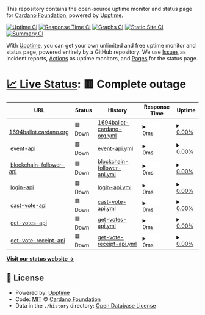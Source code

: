 This repository contains the open-source uptime monitor and status page for [Cardano Foundation](https://cardanofoundation.org), powered by [Upptime](https://github.com/upptime/upptime).

[![Uptime CI](https://github.com/cardano-foundation/cf-summit-evoting-status/workflows/Uptime%20CI/badge.svg)](https://github.com/cardano-foundation/cf-summit-evoting-status/actions?query=workflow%3A%22Uptime+CI%22)
[![Response Time CI](https://github.com/cardano-foundation/cf-summit-evoting-status/workflows/Response%20Time%20CI/badge.svg)](https://github.com/cardano-foundation/cf-summit-evoting-status/actions?query=workflow%3A%22Response+Time+CI%22)
[![Graphs CI](https://github.com/cardano-foundation/cf-summit-evoting-status/workflows/Graphs%20CI/badge.svg)](https://github.com/cardano-foundation/cf-summit-evoting-status/actions?query=workflow%3A%22Graphs+CI%22)
[![Static Site CI](https://github.com/cardano-foundation/cf-summit-evoting-status/workflows/Static%20Site%20CI/badge.svg)](https://github.com/cardano-foundation/cf-summit-evoting-status/actions?query=workflow%3A%22Static+Site+CI%22)
[![Summary CI](https://github.com/cardano-foundation/cf-summit-evoting-status/workflows/Summary%20CI/badge.svg)](https://github.com/cardano-foundation/cf-summit-evoting-status/actions?query=workflow%3A%22Summary+CI%22)

With [Upptime](https://upptime.js.org), you can get your own unlimited and free uptime monitor and status page, powered entirely by a GitHub repository. We use [Issues](https://github.com/cardano-foundation/cf-summit-evoting-status/issues) as incident reports, [Actions](https://github.com/cardano-foundation/cf-summit-evoting-status/actions) as uptime monitors, and [Pages](https://status.voting.summit.cardano.org) for the status page.

# [📈 Live Status](https://status.voting.summit.cardano.org): <!--live status--> **🟥 Complete outage**

<!--start: status pages-->
<!-- This summary is generated by Upptime (https://github.com/upptime/upptime) -->
<!-- Do not edit this manually, your changes will be overwritten -->
<!-- prettier-ignore -->
| URL | Status | History | Response Time | Uptime |
| --- | ------ | ------- | ------------- | ------ |
| <img alt="" src="https://icons.duckduckgo.com/ip3/1694ballot.cardano.org.ico" height="13"> [1694ballot.cardano.org](https://1694ballot.cardano.org/) | 🟥 Down | [1694ballot-cardano-org.yml](https://github.com/cardano-foundation/cf-cip1694-ballot-status/commits/HEAD/history/1694ballot-cardano-org.yml) | <details><summary><img alt="Response time graph" src="./graphs/1694ballot-cardano-org/response-time-week.png" height="20"> 0ms</summary><br><a href="https://status.1694ballot.cardano.org/history/1694ballot-cardano-org"><img alt="Response time 379" src="https://img.shields.io/endpoint?url=https%3A%2F%2Fraw.githubusercontent.com%2Fcardano-foundation%2Fcf-cip1694-ballot-status%2FHEAD%2Fapi%2F1694ballot-cardano-org%2Fresponse-time.json"></a><br><a href="https://status.1694ballot.cardano.org/history/1694ballot-cardano-org"><img alt="24-hour response time 0" src="https://img.shields.io/endpoint?url=https%3A%2F%2Fraw.githubusercontent.com%2Fcardano-foundation%2Fcf-cip1694-ballot-status%2FHEAD%2Fapi%2F1694ballot-cardano-org%2Fresponse-time-day.json"></a><br><a href="https://status.1694ballot.cardano.org/history/1694ballot-cardano-org"><img alt="7-day response time 0" src="https://img.shields.io/endpoint?url=https%3A%2F%2Fraw.githubusercontent.com%2Fcardano-foundation%2Fcf-cip1694-ballot-status%2FHEAD%2Fapi%2F1694ballot-cardano-org%2Fresponse-time-week.json"></a><br><a href="https://status.1694ballot.cardano.org/history/1694ballot-cardano-org"><img alt="30-day response time 0" src="https://img.shields.io/endpoint?url=https%3A%2F%2Fraw.githubusercontent.com%2Fcardano-foundation%2Fcf-cip1694-ballot-status%2FHEAD%2Fapi%2F1694ballot-cardano-org%2Fresponse-time-month.json"></a><br><a href="https://status.1694ballot.cardano.org/history/1694ballot-cardano-org"><img alt="1-year response time 0" src="https://img.shields.io/endpoint?url=https%3A%2F%2Fraw.githubusercontent.com%2Fcardano-foundation%2Fcf-cip1694-ballot-status%2FHEAD%2Fapi%2F1694ballot-cardano-org%2Fresponse-time-year.json"></a></details> | <details><summary><a href="https://status.1694ballot.cardano.org/history/1694ballot-cardano-org">0.00%</a></summary><a href="https://status.1694ballot.cardano.org/history/1694ballot-cardano-org"><img alt="All-time uptime 18.06%" src="https://img.shields.io/endpoint?url=https%3A%2F%2Fraw.githubusercontent.com%2Fcardano-foundation%2Fcf-cip1694-ballot-status%2FHEAD%2Fapi%2F1694ballot-cardano-org%2Fuptime.json"></a><br><a href="https://status.1694ballot.cardano.org/history/1694ballot-cardano-org"><img alt="24-hour uptime 0.00%" src="https://img.shields.io/endpoint?url=https%3A%2F%2Fraw.githubusercontent.com%2Fcardano-foundation%2Fcf-cip1694-ballot-status%2FHEAD%2Fapi%2F1694ballot-cardano-org%2Fuptime-day.json"></a><br><a href="https://status.1694ballot.cardano.org/history/1694ballot-cardano-org"><img alt="7-day uptime 0.00%" src="https://img.shields.io/endpoint?url=https%3A%2F%2Fraw.githubusercontent.com%2Fcardano-foundation%2Fcf-cip1694-ballot-status%2FHEAD%2Fapi%2F1694ballot-cardano-org%2Fuptime-week.json"></a><br><a href="https://status.1694ballot.cardano.org/history/1694ballot-cardano-org"><img alt="30-day uptime 0.00%" src="https://img.shields.io/endpoint?url=https%3A%2F%2Fraw.githubusercontent.com%2Fcardano-foundation%2Fcf-cip1694-ballot-status%2FHEAD%2Fapi%2F1694ballot-cardano-org%2Fuptime-month.json"></a><br><a href="https://status.1694ballot.cardano.org/history/1694ballot-cardano-org"><img alt="1-year uptime 0.00%" src="https://img.shields.io/endpoint?url=https%3A%2F%2Fraw.githubusercontent.com%2Fcardano-foundation%2Fcf-cip1694-ballot-status%2FHEAD%2Fapi%2F1694ballot-cardano-org%2Fuptime-year.json"></a></details>
| <img alt="" src="https://icons.duckduckgo.com/ip3/follower-api.1694ballot.cardano.org.ico" height="13"> [event-api](https://follower-api.1694ballot.cardano.org/api/reference/event/CIP-1694_Pre_Ratification) | 🟥 Down | [event-api.yml](https://github.com/cardano-foundation/cf-cip1694-ballot-status/commits/HEAD/history/event-api.yml) | <details><summary><img alt="Response time graph" src="./graphs/event-api/response-time-week.png" height="20"> 0ms</summary><br><a href="https://status.1694ballot.cardano.org/history/event-api"><img alt="Response time 542" src="https://img.shields.io/endpoint?url=https%3A%2F%2Fraw.githubusercontent.com%2Fcardano-foundation%2Fcf-cip1694-ballot-status%2FHEAD%2Fapi%2Fevent-api%2Fresponse-time.json"></a><br><a href="https://status.1694ballot.cardano.org/history/event-api"><img alt="24-hour response time 0" src="https://img.shields.io/endpoint?url=https%3A%2F%2Fraw.githubusercontent.com%2Fcardano-foundation%2Fcf-cip1694-ballot-status%2FHEAD%2Fapi%2Fevent-api%2Fresponse-time-day.json"></a><br><a href="https://status.1694ballot.cardano.org/history/event-api"><img alt="7-day response time 0" src="https://img.shields.io/endpoint?url=https%3A%2F%2Fraw.githubusercontent.com%2Fcardano-foundation%2Fcf-cip1694-ballot-status%2FHEAD%2Fapi%2Fevent-api%2Fresponse-time-week.json"></a><br><a href="https://status.1694ballot.cardano.org/history/event-api"><img alt="30-day response time 0" src="https://img.shields.io/endpoint?url=https%3A%2F%2Fraw.githubusercontent.com%2Fcardano-foundation%2Fcf-cip1694-ballot-status%2FHEAD%2Fapi%2Fevent-api%2Fresponse-time-month.json"></a><br><a href="https://status.1694ballot.cardano.org/history/event-api"><img alt="1-year response time 0" src="https://img.shields.io/endpoint?url=https%3A%2F%2Fraw.githubusercontent.com%2Fcardano-foundation%2Fcf-cip1694-ballot-status%2FHEAD%2Fapi%2Fevent-api%2Fresponse-time-year.json"></a></details> | <details><summary><a href="https://status.1694ballot.cardano.org/history/event-api">0.00%</a></summary><a href="https://status.1694ballot.cardano.org/history/event-api"><img alt="All-time uptime 18.12%" src="https://img.shields.io/endpoint?url=https%3A%2F%2Fraw.githubusercontent.com%2Fcardano-foundation%2Fcf-cip1694-ballot-status%2FHEAD%2Fapi%2Fevent-api%2Fuptime.json"></a><br><a href="https://status.1694ballot.cardano.org/history/event-api"><img alt="24-hour uptime 0.00%" src="https://img.shields.io/endpoint?url=https%3A%2F%2Fraw.githubusercontent.com%2Fcardano-foundation%2Fcf-cip1694-ballot-status%2FHEAD%2Fapi%2Fevent-api%2Fuptime-day.json"></a><br><a href="https://status.1694ballot.cardano.org/history/event-api"><img alt="7-day uptime 0.00%" src="https://img.shields.io/endpoint?url=https%3A%2F%2Fraw.githubusercontent.com%2Fcardano-foundation%2Fcf-cip1694-ballot-status%2FHEAD%2Fapi%2Fevent-api%2Fuptime-week.json"></a><br><a href="https://status.1694ballot.cardano.org/history/event-api"><img alt="30-day uptime 0.00%" src="https://img.shields.io/endpoint?url=https%3A%2F%2Fraw.githubusercontent.com%2Fcardano-foundation%2Fcf-cip1694-ballot-status%2FHEAD%2Fapi%2Fevent-api%2Fuptime-month.json"></a><br><a href="https://status.1694ballot.cardano.org/history/event-api"><img alt="1-year uptime 0.00%" src="https://img.shields.io/endpoint?url=https%3A%2F%2Fraw.githubusercontent.com%2Fcardano-foundation%2Fcf-cip1694-ballot-status%2FHEAD%2Fapi%2Fevent-api%2Fuptime-year.json"></a></details>
| <img alt="" src="https://icons.duckduckgo.com/ip3/follower-api.1694ballot.cardano.org.ico" height="13"> [blockchain-follower-api](https://follower-api.1694ballot.cardano.org/api/blockchain/tip) | 🟥 Down | [blockchain-follower-api.yml](https://github.com/cardano-foundation/cf-cip1694-ballot-status/commits/HEAD/history/blockchain-follower-api.yml) | <details><summary><img alt="Response time graph" src="./graphs/blockchain-follower-api/response-time-week.png" height="20"> 0ms</summary><br><a href="https://status.1694ballot.cardano.org/history/blockchain-follower-api"><img alt="Response time 374" src="https://img.shields.io/endpoint?url=https%3A%2F%2Fraw.githubusercontent.com%2Fcardano-foundation%2Fcf-cip1694-ballot-status%2FHEAD%2Fapi%2Fblockchain-follower-api%2Fresponse-time.json"></a><br><a href="https://status.1694ballot.cardano.org/history/blockchain-follower-api"><img alt="24-hour response time 0" src="https://img.shields.io/endpoint?url=https%3A%2F%2Fraw.githubusercontent.com%2Fcardano-foundation%2Fcf-cip1694-ballot-status%2FHEAD%2Fapi%2Fblockchain-follower-api%2Fresponse-time-day.json"></a><br><a href="https://status.1694ballot.cardano.org/history/blockchain-follower-api"><img alt="7-day response time 0" src="https://img.shields.io/endpoint?url=https%3A%2F%2Fraw.githubusercontent.com%2Fcardano-foundation%2Fcf-cip1694-ballot-status%2FHEAD%2Fapi%2Fblockchain-follower-api%2Fresponse-time-week.json"></a><br><a href="https://status.1694ballot.cardano.org/history/blockchain-follower-api"><img alt="30-day response time 0" src="https://img.shields.io/endpoint?url=https%3A%2F%2Fraw.githubusercontent.com%2Fcardano-foundation%2Fcf-cip1694-ballot-status%2FHEAD%2Fapi%2Fblockchain-follower-api%2Fresponse-time-month.json"></a><br><a href="https://status.1694ballot.cardano.org/history/blockchain-follower-api"><img alt="1-year response time 0" src="https://img.shields.io/endpoint?url=https%3A%2F%2Fraw.githubusercontent.com%2Fcardano-foundation%2Fcf-cip1694-ballot-status%2FHEAD%2Fapi%2Fblockchain-follower-api%2Fresponse-time-year.json"></a></details> | <details><summary><a href="https://status.1694ballot.cardano.org/history/blockchain-follower-api">0.00%</a></summary><a href="https://status.1694ballot.cardano.org/history/blockchain-follower-api"><img alt="All-time uptime 18.22%" src="https://img.shields.io/endpoint?url=https%3A%2F%2Fraw.githubusercontent.com%2Fcardano-foundation%2Fcf-cip1694-ballot-status%2FHEAD%2Fapi%2Fblockchain-follower-api%2Fuptime.json"></a><br><a href="https://status.1694ballot.cardano.org/history/blockchain-follower-api"><img alt="24-hour uptime 0.00%" src="https://img.shields.io/endpoint?url=https%3A%2F%2Fraw.githubusercontent.com%2Fcardano-foundation%2Fcf-cip1694-ballot-status%2FHEAD%2Fapi%2Fblockchain-follower-api%2Fuptime-day.json"></a><br><a href="https://status.1694ballot.cardano.org/history/blockchain-follower-api"><img alt="7-day uptime 0.00%" src="https://img.shields.io/endpoint?url=https%3A%2F%2Fraw.githubusercontent.com%2Fcardano-foundation%2Fcf-cip1694-ballot-status%2FHEAD%2Fapi%2Fblockchain-follower-api%2Fuptime-week.json"></a><br><a href="https://status.1694ballot.cardano.org/history/blockchain-follower-api"><img alt="30-day uptime 0.00%" src="https://img.shields.io/endpoint?url=https%3A%2F%2Fraw.githubusercontent.com%2Fcardano-foundation%2Fcf-cip1694-ballot-status%2FHEAD%2Fapi%2Fblockchain-follower-api%2Fuptime-month.json"></a><br><a href="https://status.1694ballot.cardano.org/history/blockchain-follower-api"><img alt="1-year uptime 0.00%" src="https://img.shields.io/endpoint?url=https%3A%2F%2Fraw.githubusercontent.com%2Fcardano-foundation%2Fcf-cip1694-ballot-status%2FHEAD%2Fapi%2Fblockchain-follower-api%2Fuptime-year.json"></a></details>
| <img alt="" src="https://icons.duckduckgo.com/ip3/api.1694ballot.cardano.org.ico" height="13"> [login-api](http://api.1694ballot.cardano.org/api/auth/login) | 🟥 Down | [login-api.yml](https://github.com/cardano-foundation/cf-cip1694-ballot-status/commits/HEAD/history/login-api.yml) | <details><summary><img alt="Response time graph" src="./graphs/login-api/response-time-week.png" height="20"> 0ms</summary><br><a href="https://status.1694ballot.cardano.org/history/login-api"><img alt="Response time 481" src="https://img.shields.io/endpoint?url=https%3A%2F%2Fraw.githubusercontent.com%2Fcardano-foundation%2Fcf-cip1694-ballot-status%2FHEAD%2Fapi%2Flogin-api%2Fresponse-time.json"></a><br><a href="https://status.1694ballot.cardano.org/history/login-api"><img alt="24-hour response time 0" src="https://img.shields.io/endpoint?url=https%3A%2F%2Fraw.githubusercontent.com%2Fcardano-foundation%2Fcf-cip1694-ballot-status%2FHEAD%2Fapi%2Flogin-api%2Fresponse-time-day.json"></a><br><a href="https://status.1694ballot.cardano.org/history/login-api"><img alt="7-day response time 0" src="https://img.shields.io/endpoint?url=https%3A%2F%2Fraw.githubusercontent.com%2Fcardano-foundation%2Fcf-cip1694-ballot-status%2FHEAD%2Fapi%2Flogin-api%2Fresponse-time-week.json"></a><br><a href="https://status.1694ballot.cardano.org/history/login-api"><img alt="30-day response time 0" src="https://img.shields.io/endpoint?url=https%3A%2F%2Fraw.githubusercontent.com%2Fcardano-foundation%2Fcf-cip1694-ballot-status%2FHEAD%2Fapi%2Flogin-api%2Fresponse-time-month.json"></a><br><a href="https://status.1694ballot.cardano.org/history/login-api"><img alt="1-year response time 0" src="https://img.shields.io/endpoint?url=https%3A%2F%2Fraw.githubusercontent.com%2Fcardano-foundation%2Fcf-cip1694-ballot-status%2FHEAD%2Fapi%2Flogin-api%2Fresponse-time-year.json"></a></details> | <details><summary><a href="https://status.1694ballot.cardano.org/history/login-api">0.00%</a></summary><a href="https://status.1694ballot.cardano.org/history/login-api"><img alt="All-time uptime 18.22%" src="https://img.shields.io/endpoint?url=https%3A%2F%2Fraw.githubusercontent.com%2Fcardano-foundation%2Fcf-cip1694-ballot-status%2FHEAD%2Fapi%2Flogin-api%2Fuptime.json"></a><br><a href="https://status.1694ballot.cardano.org/history/login-api"><img alt="24-hour uptime 0.00%" src="https://img.shields.io/endpoint?url=https%3A%2F%2Fraw.githubusercontent.com%2Fcardano-foundation%2Fcf-cip1694-ballot-status%2FHEAD%2Fapi%2Flogin-api%2Fuptime-day.json"></a><br><a href="https://status.1694ballot.cardano.org/history/login-api"><img alt="7-day uptime 0.00%" src="https://img.shields.io/endpoint?url=https%3A%2F%2Fraw.githubusercontent.com%2Fcardano-foundation%2Fcf-cip1694-ballot-status%2FHEAD%2Fapi%2Flogin-api%2Fuptime-week.json"></a><br><a href="https://status.1694ballot.cardano.org/history/login-api"><img alt="30-day uptime 0.00%" src="https://img.shields.io/endpoint?url=https%3A%2F%2Fraw.githubusercontent.com%2Fcardano-foundation%2Fcf-cip1694-ballot-status%2FHEAD%2Fapi%2Flogin-api%2Fuptime-month.json"></a><br><a href="https://status.1694ballot.cardano.org/history/login-api"><img alt="1-year uptime 0.00%" src="https://img.shields.io/endpoint?url=https%3A%2F%2Fraw.githubusercontent.com%2Fcardano-foundation%2Fcf-cip1694-ballot-status%2FHEAD%2Fapi%2Flogin-api%2Fuptime-year.json"></a></details>
| <img alt="" src="https://icons.duckduckgo.com/ip3/api.1694ballot.cardano.org.ico" height="13"> [cast-vote-api](http://api.1694ballot.cardano.org/api/vote/cast) | 🟥 Down | [cast-vote-api.yml](https://github.com/cardano-foundation/cf-cip1694-ballot-status/commits/HEAD/history/cast-vote-api.yml) | <details><summary><img alt="Response time graph" src="./graphs/cast-vote-api/response-time-week.png" height="20"> 0ms</summary><br><a href="https://status.1694ballot.cardano.org/history/cast-vote-api"><img alt="Response time 320" src="https://img.shields.io/endpoint?url=https%3A%2F%2Fraw.githubusercontent.com%2Fcardano-foundation%2Fcf-cip1694-ballot-status%2FHEAD%2Fapi%2Fcast-vote-api%2Fresponse-time.json"></a><br><a href="https://status.1694ballot.cardano.org/history/cast-vote-api"><img alt="24-hour response time 0" src="https://img.shields.io/endpoint?url=https%3A%2F%2Fraw.githubusercontent.com%2Fcardano-foundation%2Fcf-cip1694-ballot-status%2FHEAD%2Fapi%2Fcast-vote-api%2Fresponse-time-day.json"></a><br><a href="https://status.1694ballot.cardano.org/history/cast-vote-api"><img alt="7-day response time 0" src="https://img.shields.io/endpoint?url=https%3A%2F%2Fraw.githubusercontent.com%2Fcardano-foundation%2Fcf-cip1694-ballot-status%2FHEAD%2Fapi%2Fcast-vote-api%2Fresponse-time-week.json"></a><br><a href="https://status.1694ballot.cardano.org/history/cast-vote-api"><img alt="30-day response time 0" src="https://img.shields.io/endpoint?url=https%3A%2F%2Fraw.githubusercontent.com%2Fcardano-foundation%2Fcf-cip1694-ballot-status%2FHEAD%2Fapi%2Fcast-vote-api%2Fresponse-time-month.json"></a><br><a href="https://status.1694ballot.cardano.org/history/cast-vote-api"><img alt="1-year response time 0" src="https://img.shields.io/endpoint?url=https%3A%2F%2Fraw.githubusercontent.com%2Fcardano-foundation%2Fcf-cip1694-ballot-status%2FHEAD%2Fapi%2Fcast-vote-api%2Fresponse-time-year.json"></a></details> | <details><summary><a href="https://status.1694ballot.cardano.org/history/cast-vote-api">0.00%</a></summary><a href="https://status.1694ballot.cardano.org/history/cast-vote-api"><img alt="All-time uptime 18.22%" src="https://img.shields.io/endpoint?url=https%3A%2F%2Fraw.githubusercontent.com%2Fcardano-foundation%2Fcf-cip1694-ballot-status%2FHEAD%2Fapi%2Fcast-vote-api%2Fuptime.json"></a><br><a href="https://status.1694ballot.cardano.org/history/cast-vote-api"><img alt="24-hour uptime 0.00%" src="https://img.shields.io/endpoint?url=https%3A%2F%2Fraw.githubusercontent.com%2Fcardano-foundation%2Fcf-cip1694-ballot-status%2FHEAD%2Fapi%2Fcast-vote-api%2Fuptime-day.json"></a><br><a href="https://status.1694ballot.cardano.org/history/cast-vote-api"><img alt="7-day uptime 0.00%" src="https://img.shields.io/endpoint?url=https%3A%2F%2Fraw.githubusercontent.com%2Fcardano-foundation%2Fcf-cip1694-ballot-status%2FHEAD%2Fapi%2Fcast-vote-api%2Fuptime-week.json"></a><br><a href="https://status.1694ballot.cardano.org/history/cast-vote-api"><img alt="30-day uptime 0.00%" src="https://img.shields.io/endpoint?url=https%3A%2F%2Fraw.githubusercontent.com%2Fcardano-foundation%2Fcf-cip1694-ballot-status%2FHEAD%2Fapi%2Fcast-vote-api%2Fuptime-month.json"></a><br><a href="https://status.1694ballot.cardano.org/history/cast-vote-api"><img alt="1-year uptime 0.00%" src="https://img.shields.io/endpoint?url=https%3A%2F%2Fraw.githubusercontent.com%2Fcardano-foundation%2Fcf-cip1694-ballot-status%2FHEAD%2Fapi%2Fcast-vote-api%2Fuptime-year.json"></a></details>
| <img alt="" src="https://icons.duckduckgo.com/ip3/api.1694ballot.cardano.org.ico" height="13"> [get-votes-api](http://api.1694ballot.cardano.org/api/vote/votes/CIP-1694_Pre_Ratification) | 🟥 Down | [get-votes-api.yml](https://github.com/cardano-foundation/cf-cip1694-ballot-status/commits/HEAD/history/get-votes-api.yml) | <details><summary><img alt="Response time graph" src="./graphs/get-votes-api/response-time-week.png" height="20"> 0ms</summary><br><a href="https://status.1694ballot.cardano.org/history/get-votes-api"><img alt="Response time 324" src="https://img.shields.io/endpoint?url=https%3A%2F%2Fraw.githubusercontent.com%2Fcardano-foundation%2Fcf-cip1694-ballot-status%2FHEAD%2Fapi%2Fget-votes-api%2Fresponse-time.json"></a><br><a href="https://status.1694ballot.cardano.org/history/get-votes-api"><img alt="24-hour response time 0" src="https://img.shields.io/endpoint?url=https%3A%2F%2Fraw.githubusercontent.com%2Fcardano-foundation%2Fcf-cip1694-ballot-status%2FHEAD%2Fapi%2Fget-votes-api%2Fresponse-time-day.json"></a><br><a href="https://status.1694ballot.cardano.org/history/get-votes-api"><img alt="7-day response time 0" src="https://img.shields.io/endpoint?url=https%3A%2F%2Fraw.githubusercontent.com%2Fcardano-foundation%2Fcf-cip1694-ballot-status%2FHEAD%2Fapi%2Fget-votes-api%2Fresponse-time-week.json"></a><br><a href="https://status.1694ballot.cardano.org/history/get-votes-api"><img alt="30-day response time 0" src="https://img.shields.io/endpoint?url=https%3A%2F%2Fraw.githubusercontent.com%2Fcardano-foundation%2Fcf-cip1694-ballot-status%2FHEAD%2Fapi%2Fget-votes-api%2Fresponse-time-month.json"></a><br><a href="https://status.1694ballot.cardano.org/history/get-votes-api"><img alt="1-year response time 0" src="https://img.shields.io/endpoint?url=https%3A%2F%2Fraw.githubusercontent.com%2Fcardano-foundation%2Fcf-cip1694-ballot-status%2FHEAD%2Fapi%2Fget-votes-api%2Fresponse-time-year.json"></a></details> | <details><summary><a href="https://status.1694ballot.cardano.org/history/get-votes-api">0.00%</a></summary><a href="https://status.1694ballot.cardano.org/history/get-votes-api"><img alt="All-time uptime 18.22%" src="https://img.shields.io/endpoint?url=https%3A%2F%2Fraw.githubusercontent.com%2Fcardano-foundation%2Fcf-cip1694-ballot-status%2FHEAD%2Fapi%2Fget-votes-api%2Fuptime.json"></a><br><a href="https://status.1694ballot.cardano.org/history/get-votes-api"><img alt="24-hour uptime 0.00%" src="https://img.shields.io/endpoint?url=https%3A%2F%2Fraw.githubusercontent.com%2Fcardano-foundation%2Fcf-cip1694-ballot-status%2FHEAD%2Fapi%2Fget-votes-api%2Fuptime-day.json"></a><br><a href="https://status.1694ballot.cardano.org/history/get-votes-api"><img alt="7-day uptime 0.00%" src="https://img.shields.io/endpoint?url=https%3A%2F%2Fraw.githubusercontent.com%2Fcardano-foundation%2Fcf-cip1694-ballot-status%2FHEAD%2Fapi%2Fget-votes-api%2Fuptime-week.json"></a><br><a href="https://status.1694ballot.cardano.org/history/get-votes-api"><img alt="30-day uptime 0.00%" src="https://img.shields.io/endpoint?url=https%3A%2F%2Fraw.githubusercontent.com%2Fcardano-foundation%2Fcf-cip1694-ballot-status%2FHEAD%2Fapi%2Fget-votes-api%2Fuptime-month.json"></a><br><a href="https://status.1694ballot.cardano.org/history/get-votes-api"><img alt="1-year uptime 0.00%" src="https://img.shields.io/endpoint?url=https%3A%2F%2Fraw.githubusercontent.com%2Fcardano-foundation%2Fcf-cip1694-ballot-status%2FHEAD%2Fapi%2Fget-votes-api%2Fuptime-year.json"></a></details>
| <img alt="" src="https://icons.duckduckgo.com/ip3/api.1694ballot.cardano.org.ico" height="13"> [get-vote-receipt-api](http://api.1694ballot.cardano.org/api/vote/receipt/CIP-1694_Pre_Ratification/CIP1694_APPROVAL) | 🟥 Down | [get-vote-receipt-api.yml](https://github.com/cardano-foundation/cf-cip1694-ballot-status/commits/HEAD/history/get-vote-receipt-api.yml) | <details><summary><img alt="Response time graph" src="./graphs/get-vote-receipt-api/response-time-week.png" height="20"> 0ms</summary><br><a href="https://status.1694ballot.cardano.org/history/get-vote-receipt-api"><img alt="Response time 281" src="https://img.shields.io/endpoint?url=https%3A%2F%2Fraw.githubusercontent.com%2Fcardano-foundation%2Fcf-cip1694-ballot-status%2FHEAD%2Fapi%2Fget-vote-receipt-api%2Fresponse-time.json"></a><br><a href="https://status.1694ballot.cardano.org/history/get-vote-receipt-api"><img alt="24-hour response time 0" src="https://img.shields.io/endpoint?url=https%3A%2F%2Fraw.githubusercontent.com%2Fcardano-foundation%2Fcf-cip1694-ballot-status%2FHEAD%2Fapi%2Fget-vote-receipt-api%2Fresponse-time-day.json"></a><br><a href="https://status.1694ballot.cardano.org/history/get-vote-receipt-api"><img alt="7-day response time 0" src="https://img.shields.io/endpoint?url=https%3A%2F%2Fraw.githubusercontent.com%2Fcardano-foundation%2Fcf-cip1694-ballot-status%2FHEAD%2Fapi%2Fget-vote-receipt-api%2Fresponse-time-week.json"></a><br><a href="https://status.1694ballot.cardano.org/history/get-vote-receipt-api"><img alt="30-day response time 0" src="https://img.shields.io/endpoint?url=https%3A%2F%2Fraw.githubusercontent.com%2Fcardano-foundation%2Fcf-cip1694-ballot-status%2FHEAD%2Fapi%2Fget-vote-receipt-api%2Fresponse-time-month.json"></a><br><a href="https://status.1694ballot.cardano.org/history/get-vote-receipt-api"><img alt="1-year response time 0" src="https://img.shields.io/endpoint?url=https%3A%2F%2Fraw.githubusercontent.com%2Fcardano-foundation%2Fcf-cip1694-ballot-status%2FHEAD%2Fapi%2Fget-vote-receipt-api%2Fresponse-time-year.json"></a></details> | <details><summary><a href="https://status.1694ballot.cardano.org/history/get-vote-receipt-api">0.00%</a></summary><a href="https://status.1694ballot.cardano.org/history/get-vote-receipt-api"><img alt="All-time uptime 18.22%" src="https://img.shields.io/endpoint?url=https%3A%2F%2Fraw.githubusercontent.com%2Fcardano-foundation%2Fcf-cip1694-ballot-status%2FHEAD%2Fapi%2Fget-vote-receipt-api%2Fuptime.json"></a><br><a href="https://status.1694ballot.cardano.org/history/get-vote-receipt-api"><img alt="24-hour uptime 0.00%" src="https://img.shields.io/endpoint?url=https%3A%2F%2Fraw.githubusercontent.com%2Fcardano-foundation%2Fcf-cip1694-ballot-status%2FHEAD%2Fapi%2Fget-vote-receipt-api%2Fuptime-day.json"></a><br><a href="https://status.1694ballot.cardano.org/history/get-vote-receipt-api"><img alt="7-day uptime 0.00%" src="https://img.shields.io/endpoint?url=https%3A%2F%2Fraw.githubusercontent.com%2Fcardano-foundation%2Fcf-cip1694-ballot-status%2FHEAD%2Fapi%2Fget-vote-receipt-api%2Fuptime-week.json"></a><br><a href="https://status.1694ballot.cardano.org/history/get-vote-receipt-api"><img alt="30-day uptime 0.00%" src="https://img.shields.io/endpoint?url=https%3A%2F%2Fraw.githubusercontent.com%2Fcardano-foundation%2Fcf-cip1694-ballot-status%2FHEAD%2Fapi%2Fget-vote-receipt-api%2Fuptime-month.json"></a><br><a href="https://status.1694ballot.cardano.org/history/get-vote-receipt-api"><img alt="1-year uptime 0.00%" src="https://img.shields.io/endpoint?url=https%3A%2F%2Fraw.githubusercontent.com%2Fcardano-foundation%2Fcf-cip1694-ballot-status%2FHEAD%2Fapi%2Fget-vote-receipt-api%2Fuptime-year.json"></a></details>

<!--end: status pages-->

[**Visit our status website →**](https://status.voting.summit.cardano.org)

## 📄 License

- Powered by: [Upptime](https://github.com/upptime/upptime)
- Code: [MIT](./LICENSE) © [Cardano Foundation](https://cardanofoundation.org)
- Data in the `./history` directory: [Open Database License](https://opendatacommons.org/licenses/odbl/1-0/)
